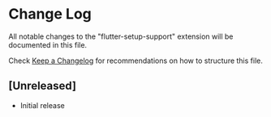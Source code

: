 # Change Log

All notable changes to the "flutter-setup-support" extension will be documented in this file.

Check [Keep a Changelog](http://keepachangelog.com/) for recommendations on how to structure this file.

## [Unreleased]

- Initial release